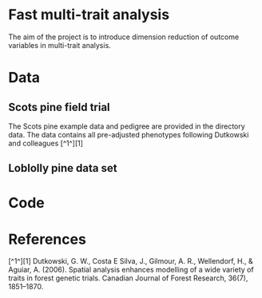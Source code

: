 # Fast multi-trait analysis
The aim of the project is to introduce dimension reduction of outcome variables in multi-trait analysis.

# Data
## Scots pine field trial
The Scots pine example data and pedigree are provided in the directory data. The data contains all pre-adjusted phenotypes following Dutkowski and colleagues [^1^][1]
## Loblolly pine data set

# Code

# References
[^1^][1] Dutkowski, G. W., Costa E Silva, J., Gilmour, A. R., Wellendorf, H., & Aguiar, A. (2006). Spatial analysis enhances modelling of a wide variety of traits in forest genetic trials. Canadian Journal of Forest Research, 36(7), 1851–1870. 